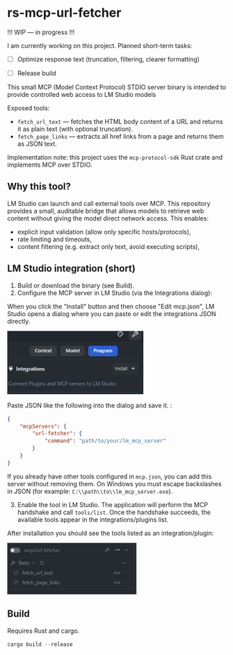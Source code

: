 # rs-mcp-url-fetcher

!!! WIP — in progress !!!

I am currently working on this project. Planned short-term tasks:

- [ ] Optimize response text (truncation, filtering, clearer formatting)
- [ ] Release build


This small MCP (Model Context Protocol) STDIO server binary is intended to provide controlled web access to LM Studio models

Exposed tools:

- `fetch_url_text` — fetches the HTML body content of a URL and returns it as plain text (with optional truncation).
- `fetch_page_links` — extracts all href links from a page and returns them as JSON text.

Implementation note: this project uses the `mcp-protocol-sdk` Rust crate and implements MCP over STDIO.

## Why this tool?

LM Studio can launch and call external tools over MCP. This repository provides a small, auditable bridge that allows models to retrieve web content without giving the model direct network access. This enables:

- explicit input validation (allow only specific hosts/protocols),
- rate limiting and timeouts,
- content filtering (e.g. extract only text, avoid executing scripts),

## LM Studio integration (short)

1. Build or download the binary (see Build).
2. Configure the MCP server in LM Studio (via the Integrations dialog):

When you click the "Install" button and then choose "Edit mcp.json", LM Studio opens a dialog where you can paste or edit the integrations JSON directly.

![LM Studio: Integration dialog](docs/install.png)

Paste JSON like the following into the dialog and save it. :

```json
{
    "mcpServers": {
        "url-fetcher": {
            "command": "path/to/your/lm_mcp_server"
        }
    }
}
```

If you already have other tools configured in `mcp.json`, you can add this server without removing them.
On Windows you must escape backslashes in JSON (for example: `C:\\path\\to\\lm_mcp_server.exe`).

3. Enable the tool in LM Studio. The application will perform the MCP handshake and call `tools/list`. Once the handshake succeeds, the available tools appear in the integrations/plugins list.

After installation you should see the tools listed as an integration/plugin:

![LM Studio: installed and initialized](docs/installed.png)

## Build

Requires Rust and cargo.

```powershell
cargo build --release
```

